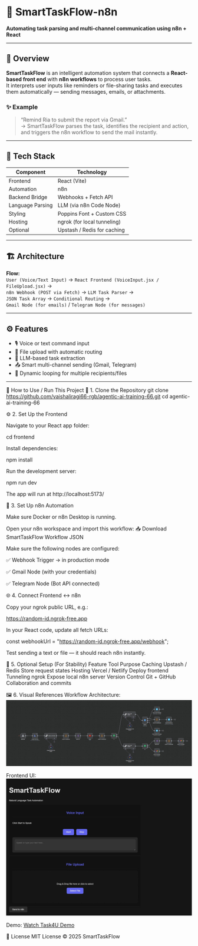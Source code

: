 # 🧠 SmartTaskFlow-n8n  
**Automating task parsing and multi-channel communication using n8n + React**

---

## 🚀 Overview  
**SmartTaskFlow** is an intelligent automation system that connects a **React-based front end** with **n8n workflows** to process user tasks.  
It interprets user inputs like reminders or file-sharing tasks and executes them automatically — sending messages, emails, or attachments.

### ✨ Example  
> “Remind Ria to submit the report via Gmail.”  
→ SmartTaskFlow parses the task, identifies the recipient and action, and triggers the n8n workflow to send the mail instantly.

---

## 🧩 Tech Stack  

| Component | Technology |
|------------|-------------|
| Frontend | React (Vite) |
| Automation | n8n |
| Backend Bridge | Webhooks + Fetch API |
| Language Parsing | LLM (via n8n Code Node) |
| Styling | Poppins Font + Custom CSS |
| Hosting | ngrok (for local tunneling) |
| Optional | Upstash / Redis for caching |

---

## 🏗️ Architecture  

**Flow:**  
`User (Voice/Text Input)` → `React Frontend (VoiceInput.jsx / FileUpload.jsx)` →  
`n8n Webhook (POST via Fetch)` → `LLM Task Parser` →  
`JSON Task Array` → `Conditional Routing` →  
`Gmail Node (for emails)` / `Telegram Node (for messages)`  

---

## ⚙️ Features  

- 🎙️ Voice or text command input  
- 📂 File upload with automatic routing  
- 🤖 LLM-based task extraction  
- 📤 Smart multi-channel sending (Gmail, Telegram)  
- 🔁 Dynamic looping for multiple recipients/files  

---

🚀 How to Use / Run This Project
🧩 1. Clone the Repository
git clone https://github.com/vaishaliragi66-rgb/agentic-ai-training-66.git
cd agentic-ai-training-66

⚙️ 2. Set Up the Frontend

Navigate to your React app folder:

cd frontend


Install dependencies:

npm install


Run the development server:

npm run dev


The app will run at http://localhost:5173/

🧠 3. Set Up n8n Automation

Make sure Docker or n8n Desktop is running.

Open your n8n workspace and import this workflow:
📥 Download SmartTaskFlow Workflow JSON

Make sure the following nodes are configured:

✅ Webhook Trigger → in production mode

✅ Gmail Node (with your credentials)

✅ Telegram Node (Bot API connected)

🌐 4. Connect Frontend ↔ n8n

Copy your ngrok public URL, e.g.:

https://random-id.ngrok-free.app


In your React code, update all fetch URLs:

const webhookUrl = "https://random-id.ngrok-free.app/webhook";


Test sending a text or file — it should reach n8n instantly.

🧱 5. Optional Setup (For Stability)
Feature	Tool	Purpose
Caching	Upstash / Redis	Store request states
Hosting	Vercel / Netlify	Deploy frontend
Tunneling	ngrok	Expose local n8n server
Version Control	Git + GitHub	Collaboration and commits

🖼️ 6. Visual References
Workflow Architecture:![Workflow Overview](Workflow.jpg)

Frontend UI:
![Frontend Preview](webpage-frontend.jpg)

Demo:
 [Watch Task4U Demo](Task4U-demo.mp4)

🧾 License
MIT License © 2025 SmartTaskFlow
